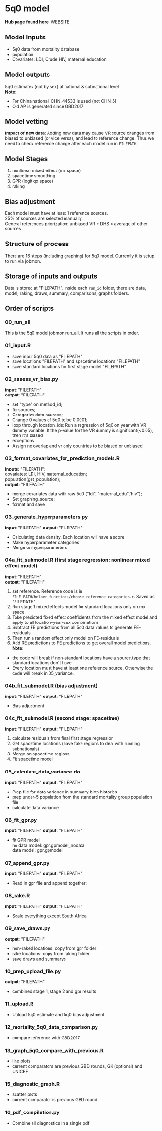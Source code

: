   
# 5q0 model

**Hub page found here**: WEBSITE

## Model Inputs
- 5q0 data from mortality database   
- population  
- Covariates: LDI, Crude HIV, maternal education    


## Model outputs  
5q0 estimates (not by sex) at national & subnational level      
**Note**:          
- For China national, CHN_44533 is used (not CHN_6)         
- Old AP is generated since GBD2017       

## Model vetting  
**Impact of new data**: Adding new data may cause VR source changes from biased to unbiased (or vice versa), and lead to reference change. Thus we need to check reference change after each model run in `FILEPATH`.          
         
		 
## Model Stages
1. nonlinear mixed effect (mx space)
2. spacetime smoothing
3. GPR (logit qx space)
4. raking
              
## Bias adjustment    
Each model must have at least 1 reference sources.         
25% of sources are selected manually.   
General references priorization: unbiased VR > DHS > average of other sources

    
## Structure of process
There are 16 steps (including graphing) for 5q0 model. Currently it is setup to run via jobmon. 

          

## Storage of inputs and outputs
Data is stored at "FILEPATH". Inside each `run_id` folder, there are data, model, raking, draws, summary, comparisons, graphs folders.    
                 

## Order of scripts
### 00_run_all   
This is the 5q0 model jobmon run_all. It runs all the scripts in order.
       
	   
### 01_input.R      
- save input 5q0 data as "FILEPATH"   
- save locations "FILEPATH" and spacetime locations "FILEPATH"   
- save standard locations for first stage model "FILEPATH" 
   

### 02_assess_vr_bias.py   
**input**: "FILEPATH"  
**output**: "FILEPATH"   
- set "type" on method_id;   
- fix sources;    
- Categorize data sources;    
- Change 0 values of 5q0 to be 0.0001;   
- loop through location_ids: Run a regression of 5q0 on year with VR dummy variable. If the p-value for the VR dummy is significant(<0.05), then it's biased         	        
- exceptions	
- Assign no overlap and vr only countries to be biased or unbiased   
	
	
### 03_format_covariates_for_prediction_models.R
**inputs**: "FILEPATH";        
covariates: LDI, HIV, maternal_education;              
population(get_population);             
**output**:  "FILEPATH"           
- merge covariates data with raw 5q0 ("ldi", "maternal_edu","hiv");  
- Set graphing_source;  
- format and save  
							   
						   
### 03_generate_hyperparameters.py  
**input**: "FILEPATH"
**output**: "FILEPATH"    
- Calculating data density. Each location will have a score  
- Make hyperparameter categories  
- Merge on hyperparameters  


### 04a_fit_submodel.R (first stage regression: nonlinear mixed effect model)
**input**: "FILEPATH"  
**output**: "FILEPATH"
1. set reference. Reference code is in `FILE_PATH/helper_functions/choose_reference_categories.r`. Saved as "FILEPATH"
2. Run stage 1 mixed effects model for standard locations only on mx space  
3. Take predicted fixed effect coefficients from the mixed effect model and apply to all location-year-sex combinations  
4. Subtract FE predictions from all 5q0 data values to generate FE-residuals  
5. Then run a random effect only model on FE-residuals  
6. Add RE predictions to FE predictions to get overall model predictions.  
**Note**:   
- the code will break if non-standard locations have a source.type that standard locations don't have     
- Every location must have at least one reference source. Otherwise the code will break in 05_variance.  


### 04b_fit_submodel.R (bias adjustment)  
**input**: "FILEPATH"
**output**: "FILEPATH" 
- Bias adjustment  


### 04c_fit_submodel.R (second stage: spacetime)
**input**: "FILEPATH"
**output**: "FILEPATH"
1. calculate residuals from final first stage regression  
2. Get spacetime locations (have fake regions to deal with running subnationals)  
3. Merge on spacetime regions  
4. Fit spacetime model  


### 05_calculate_data_variance.do
**input**: "FILEPATH"
**output**: "FILEPATH"
- Prep file for data variance in summary birth histories  
- prep under-5 population from the standard mortality group population file  
- calculate data variance  


### 06_fit_gpr.py
**input**: "FILEPATH"
**output**: "FILEPATH" 
- fit GPR model      
	no data model: gpr.gpmodel_nodata             
	data model: gpr.gpmodel           



### 07_append_gpr.py
**input**: "FILEPATH" 
**output**: "FILEPATH" 
- Read in gpr file and append together;



### 08_rake.R
**input**: "FILEPATH" 
**output**: "FILEPATH"  
- Scale everything except South Africa


### 09_save_draws.py
**output**: "FILEPATH" 
- non-raked locations: copy from gpr folder
- rake locations: copy from raking folder
- save draws and summarys

### 10_prep_upload_file.py
**output**: "FILEPATH"      
- combined stage 1, stage 2 and gpr results


### 11_upload.R
- Upload 5q0 estimate and 5q0 bias adjustment

### 12_mortality_5q0_data_comparison.py
- compare reference with GBD2017

### 13_graph_5q0_compare_with_previous.R    
- line plots
- current comparators are previous GBD rounds, GK (optional) and UNICEF

### 15_diagnostic_graph.R
- scatter plots
- current comparator is previous GBD round

### 16_pdf_compilation.py
- Combine all diagnostics in a single pdf

